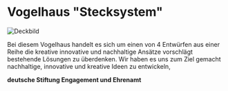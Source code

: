 # Vogelhaus "Stecksystem"
![Deckbild](https://github.com/user-attachments/assets/733281eb-4504-4d3e-8337-9a8cdd3be48c)

Bei diesem Vogelhaus handelt es sich um einen von 4 Entwürfen aus einer Reihe die kreative innovative und nachhaltige Ansätze vorschlägt bestehende Lösungen zu überdenken. Wir haben es uns zum Ziel gemacht nachhaltige, innovative und kreative Ideen zu entwickeln, 

__deutsche Stiftung Engagement und Ehrenamt__

